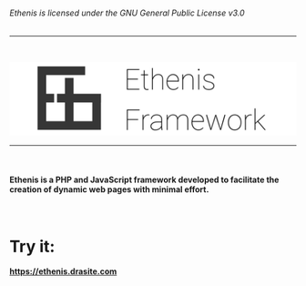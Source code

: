 ###### Ethenis is licensed under the GNU General Public License v3.0
<hr>
<br>

![Logo](https://github.com/daniruiz/Ethenis-Framework/blob/master/logo.png?raw=true)
<hr>
<br>

#### Ethenis is a PHP and JavaScript framework developed to facilitate the creation of dynamic web pages with minimal effort.
<br>

# Try it:
**https://ethenis.drasite.com**
